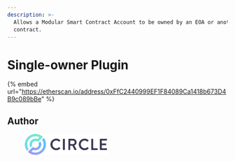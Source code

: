 ```yaml
---
description: >-
  Allows a Modular Smart Contract Account to be owned by an EOA or another smart
  contract.
---
```


# Single-owner Plugin

{% embed url="https://etherscan.io/address/0xFfC2440999EF1F84089Ca1418b673D4B9c089bBe" %}

## Author

<div align="left">

<figure><picture><source srcset="../.gitbook/assets/circle-logo-ondark.png" media="(prefers-color-scheme: dark)"><img src="../.gitbook/assets/circle-logo.png" alt="Circle" width="188"></picture><figcaption></figcaption></figure>

</div>
